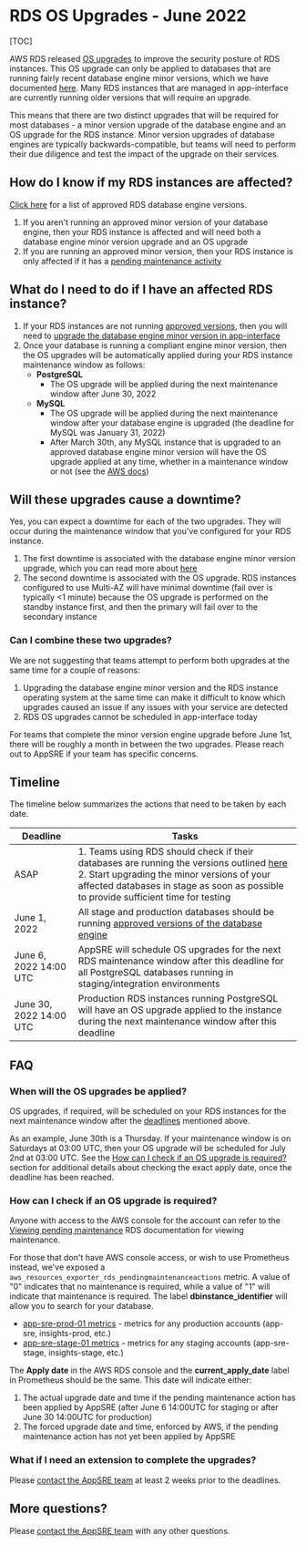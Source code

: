 # RDS OS Upgrades - June 2022

[TOC]

AWS RDS released [OS upgrades](https://docs.aws.amazon.com/AmazonRDS/latest/UserGuide/USER_UpgradeDBInstance.Maintenance.html#Mandatory_OS_Updates) to improve the security posture of RDS instances. This OS upgrade can only be applied to databases that are running fairly recent database engine minor versions, which we have documented [here](/README.md#approved-rds-versions). Many RDS instances that are managed in app-interface are currently running older versions that will require an upgrade.

This means that there are two distinct upgrades that will be required for most databases - a minor version upgrade of the database engine and an OS upgrade for the RDS instance. Minor version upgrades of database engines are typically backwards-compatible, but teams will need to perform their due diligence and test the impact of the upgrade on their services.

## How do I know if my RDS instances are affected?

[Click here](/README.md#approved-rds-versions) for a list of approved RDS database engine versions.

1. If you aren't running an approved minor version of your database engine, then your RDS instance is affected and will need both a database engine minor version upgrade and an OS upgrade
2. If you are running an approved minor version, then your RDS instance is only affected if it has a [pending maintenance activity](https://docs.aws.amazon.com/AmazonRDS/latest/UserGuide/USER_UpgradeDBInstance.Maintenance.html#USER_UpgradeDBInstance.Maintenance.Viewing)

## What do I need to do if I have an affected RDS instance?

1. If your RDS instances are not running [approved versions](/README.md#approved-rds-versions), then you will need to [upgrade the database engine minor version in app-interface](/README.md#rds-minor-version-upgrades)
2. Once your database is running a compliant engine minor version, then the OS upgrades will be automatically applied during your RDS instance maintenance window as follows:
   * **PostgreSQL**
     * The OS upgrade will be applied during the next maintenance window after June 30, 2022
   * **MySQL**
     * The OS upgrade will be applied during the next maintenance window after your database engine is upgraded (the deadline for MySQL was January 31, 2022)
     * After March 30th, any MySQL instance that is upgraded to an approved database engine minor version will have the OS upgrade applied at any time, whether in a maintenance window or not (see the [AWS docs](https://docs.aws.amazon.com/AmazonRDS/latest/UserGuide/USER_UpgradeDBInstance.Maintenance.html#Mandatory_OS_Updates))

## Will these upgrades cause a downtime?

Yes, you can expect a downtime for each of the two upgrades. They will occur during the maintenance window that you've configured for your RDS instance.

1. The first downtime is associated with the database engine minor version upgrade, which you can read more about [here](/README.md#rds-minor-version-upgrades)
2. The second downtime is associated with the OS upgrade. RDS instances configured to use Multi-AZ will have minimal downtime (fail over is typically <1 minute) because the OS upgrade is performed on the standby instance first, and then the primary will fail over to the secondary instance

### Can I combine these two upgrades?

We are not suggesting that teams attempt to perform both upgrades at the same time for a couple of reasons:

1. Upgrading the database engine minor version and the RDS instance operating system at the same time can make it difficult to know which upgrades caused an issue if any issues with your service are detected
2. RDS OS upgrades cannot be scheduled in app-interface today

For teams that complete the minor version engine upgrade before June 1st, there will be roughly a month in between the two upgrades. Please reach out to AppSRE if your team has specific concerns.

## Timeline

The timeline below summarizes the actions that need to be taken by each date.

| Deadline      | Tasks |
| ----------- | ----------- |
| ASAP      | 1. Teams using RDS should check if their databases are running the versions outlined [here](/README.md#approved-rds-versions)<br>2. Start upgrading the minor versions of your affected databases in stage as soon as possible to provide sufficient time for testing       |
| June 1, 2022   | All stage and production databases should be running [approved versions of the database engine](/README.md#approved-rds-versions)       |
| June 6, 2022 14:00 UTC | AppSRE will schedule OS upgrades for the next RDS maintenance window after this deadline for all PostgreSQL databases running in staging/integration environments |
| June 30, 2022 14:00 UTC | Production RDS instances running PostgreSQL will have an OS upgrade applied to the instance during the next maintenance window after this deadline     |

## FAQ

### When will the OS upgrades be applied?

OS upgrades, if required, will be scheduled on your RDS instances for the next maintenance window after the [deadlines](#timeline) mentioned above.

As an example, June 30th is a Thursday. If your maintenance window is on Saturdays at 03:00 UTC, then your OS upgrade will be scheduled for July 2nd at 03:00 UTC. See the [How can I check if an OS upgrade is required?](#how-can-i-check-if-an-os-upgrade-is-required) section for additional details about checking the exact apply date, once the deadline has been reached.

### How can I check if an OS upgrade is required?

Anyone with access to the AWS console for the account can refer to the [Viewing pending maintenance](https://docs.aws.amazon.com/AmazonRDS/latest/UserGuide/USER_UpgradeDBInstance.Maintenance.html#USER_UpgradeDBInstance.Maintenance.Viewing) RDS documentation for viewing maintenance.

For those that don't have AWS console access, or wish to use Prometheus instead, we've exposed a `aws_resources_exporter_rds_pendingmaintenanceactions` metric. A value of "0" indicates that no maintenance is required, while a value of "1" will indicate that maintenance is required. The label **dbinstance_identifier** will allow you to search for your database.

* [app-sre-prod-01 metrics](https://prometheus.app-sre-prod-01.devshift.net/graph?g0.expr=aws_resources_exporter_rds_pendingmaintenanceactions&g0.tab=1&g0.stacked=0&g0.show_exemplars=0&g0.range_input=1h) - metrics for any production accounts (app-sre, insights-prod, etc.)
* [app-sre-stage-01 metrics](https://prometheus.app-sre-stage-01.devshift.net/graph?g0.expr=aws_resources_exporter_rds_pendingmaintenanceactions&g0.tab=1&g0.stacked=0&g0.show_exemplars=0&g0.range_input=1h) - metrics for any staging accounts (app-sre-stage, insights-stage, etc.)

The **Apply date** in the AWS RDS console and the **current_apply_date** label in Prometheus should be the same. This date will indicate either:

1. The actual upgrade date and time if the pending maintenance action has been applied by AppSRE (after June 6 14:00UTC for staging or after June 30 14:00UTC for production)
2. The forced upgrade date and time, enforced by AWS, if the pending maintenance action has not yet been applied by AppSRE

### What if I need an extension to complete the upgrades?

Please [contact the AppSRE team](/FAQ.md#contacting-appsre) at least 2 weeks prior to the deadlines.

## More questions?

Please [contact the AppSRE team](/FAQ.md#contacting-appsre) with any other questions.
